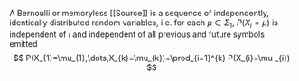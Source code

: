 A Bernoulli or memoryless [[Source]] is a sequence of
independently, identically distributed random variables, 
i.e. for each $\mu \in \Sigma_{1}$, $P(X_{i}=\mu)$ is independent of $i$ 
and independent of all previous and future symbols emitted
$$
P(X_{1}=\mu_{1},\dots,X_{k}=\mu_{k})=\prod_{i=1}^{k} P(X_{i}=\mu _{i})
$$
